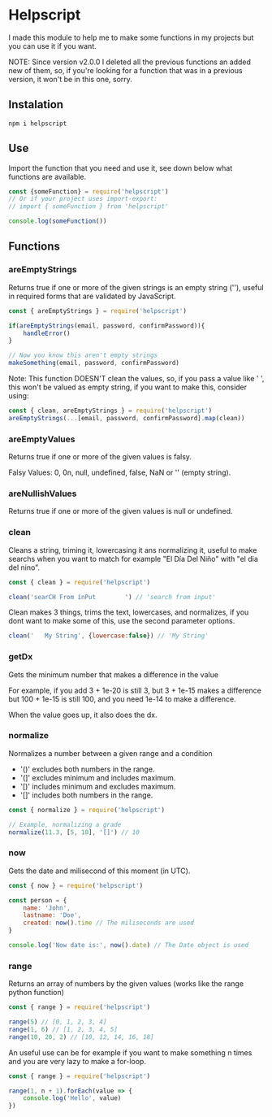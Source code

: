 # Helpscript

I made this module to help me to make some functions in my projects but you can use it if you want.

NOTE: Since version v2.0.0 I deleted all the previous functions an added new of them, so, if you're looking
for a function that was in a previous version, it won't be in this one, sorry.

## Instalation

`npm i helpscript`

## Use

Import the function that you need and use it, see down below what functions are available.

```js
const {someFunction} = require('helpscript')
// Or if your project uses import-export:
// import { someFunction } from 'helpscript'

console.log(someFunction())
```

## Functions

### areEmptyStrings

Returns true if one or more of the given strings is an empty string (''), useful
in required forms that are validated by JavaScript.

```js
const { areEmptyStrings } = require('helpscript')

if(areEmptyStrings(email, password, confirmPassword)){
    handleError()
}

// Now you know this aren't empty strings
makeSomething(email, password, confirmPassword)
```

Note: This function DOESN'T clean the values, so, if you pass a value like
'        ', this won't be valued as empty string, if you want to make this, consider
using:

```js
const { clean, areEmptyStrings } = require('helpscript')
areEmptyStrings(...[email, password, confirmPassword].map(clean))
```

### areEmptyValues

Returns true if one or more of the given values is falsy.

Falsy Values: 0, 0n, null, undefined, false, NaN or '' (empty string).

### areNullishValues

Returns true if one or more of the given values is null or undefined.

### clean

Cleans a string, triming it, lowercasing it ans normalizing it, useful to make searchs
when you want to match for example "El Día Del Niño" with "el dia del nino".

```js
const { clean } = require('helpscript')

clean('searCH From ínPut        ') // 'search from input'
```

Clean makes 3 things, trims the text, lowercases, and normalizes, if you dont want
to make some of this, use the second parameter options.

```js
clean('   My String', {lowercase:false}) // 'My String'
```

### getDx

Gets the minimum number that makes a difference in the value
 
For example, if you add 3 + 1e-20 is still 3, but 3 + 1e-15 makes a difference
but 100 + 1e-15 is still 100, and you need 1e-14 to make a difference.

When the value goes up, it also does the dx.

### normalize

Normalizes a number between a given range and a condition 

- '()' excludes both numbers in the range.
- '(]' excludes minimum and includes maximum.
- '[)' includes minimum and excludes maximum.
- '[]' includes both numbers in the range.

```js
const { normalize } = require('helpscript')

// Example, normalizing a grade
normalize(11.3, [5, 10], '[]') // 10
```

### now

Gets the date and milisecond of this moment (in UTC).

```js
const { now } = require('helpscript')

const person = {
    name: 'John',
    lastname: 'Doe',
    created: now().time // The miliseconds are used
}

console.log('Now date is:', now().date) // The Date object is used
```

### range

Returns an array of numbers by the given values 
(works like the range python function)

```js
const { range } = require('helpscript')

range(5) // [0, 1, 2, 3, 4]
range(1, 6) // [1, 2, 3, 4, 5]
range(10, 20, 2) // [10, 12, 14, 16, 18]
```

An useful use can be for example if you want to make something n times and you are
very lazy to make a for-loop.

```js
const { range } = require('helpscript')

range(1, n + 1).forEach(value => {
    console.log('Hello', value)
})
```